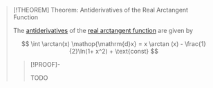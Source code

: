 >[!THEOREM] Theorem: Antiderivatives of the Real Arctangent Function
>
>The [antiderivatives](../../../Integration/Indefinite%20Integrals/Indefinite%20Integral.md) of the [real arctangent function](Real%20Arctangent%20Function.md) are given by
>
>$$
>\int \arctan(x) \mathop{\mathrm{d}x} = x \arctan (x) - \frac{1}{2}\ln(1+ x^2) + \text{const}
>$$
>
>>[!PROOF]-
>>
>>TODO
>>
>